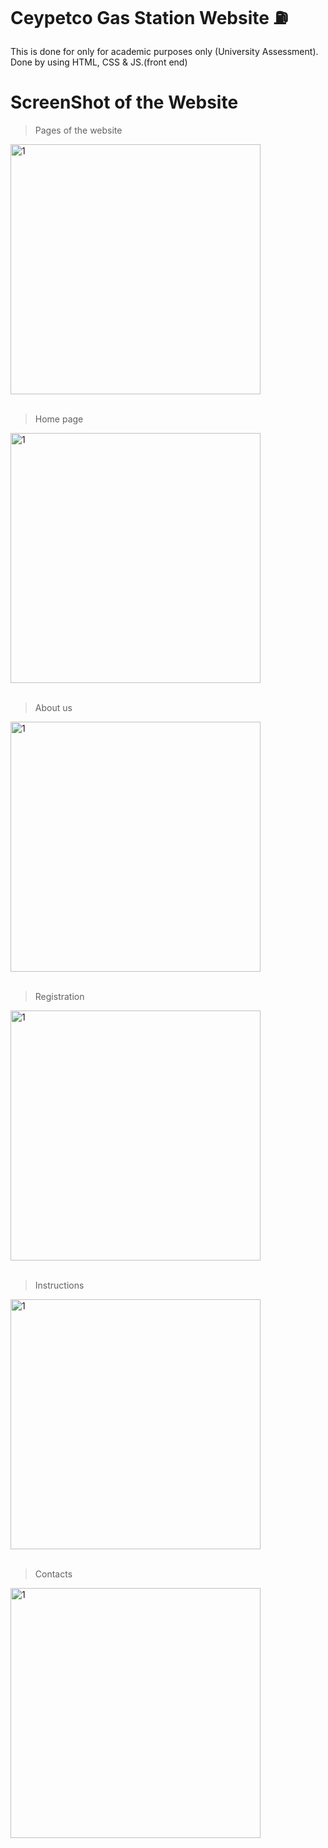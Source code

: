 # Ceypetco Gas Station Website ⛽
This is done for only for academic purposes only (University Assessment). Done by using HTML, CSS & JS.(front end)

# ScreenShot of the Website

> Pages of the website 
<img width="400" alt="1" src="https://user-images.githubusercontent.com/121493197/222964616-35bf8510-9ae8-411e-810f-df225963711e.png">

<br> 
<br>

> Home page
<img width="400" alt="1" src="https://user-images.githubusercontent.com/121493197/222964429-545f3996-3edb-4dc2-aa1f-fb6f8bf25c99.png">

<br> 
<br>

> About us 
<img width="400" alt="1" src="https://user-images.githubusercontent.com/121493197/222964261-442d374e-4c91-4bf7-800d-0deb97e46d62.png">

<br> 
<br>

> Registration 
<img width="400" alt="1" src="https://user-images.githubusercontent.com/121493197/222964441-d61cdba9-237e-463a-9af0-9c64f595f9f4.png">

<br> 
<br>

> Instructions 
<img width="400" alt="1" src="https://user-images.githubusercontent.com/121493197/222964450-e3ac6d3b-f2aa-4b2f-9757-7321b12481c4.png">

<br> 
<br>

> Contacts 
<img width="400" alt="1" src="https://user-images.githubusercontent.com/121493197/222964454-05278ff4-f8d6-45e1-a9ab-ed649e244897.png">

